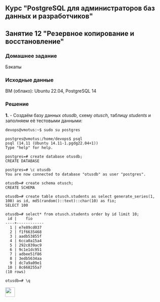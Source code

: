 ## Курс "PostgreSQL для администраторов баз данных и разработчиков"

## Занятие 12 "Резервное копирование и восстановление"

### Домашнее задание
Бэкапы

### Исходные данные
ВМ (облако): Ubuntu 22.04, PostgreSQL 14

### Решение

**1.** - Создаём базу данных _otusdb_, схему _otusch_, таблицу _students_ и заполняем её тестовыми данными:
```
devops@vmotus:~$ sudo su postgres

postgres@vmotus:/home/devops$ psql
psql (14.11 (Ubuntu 14.11-1.pgdg22.04+1))
Type "help" for help.

postgres=# create database otusdb;
CREATE DATABASE

postgres=# \c otusdb
You are now connected to database "otusdb" as user "postgres".

otusdb=# create schema otusch;
CREATE SCHEMA

otusdb=# create table otusch.students as select generate_series(1, 100) as id, md5(random()::text)::char(10) as fio;
SELECT 100

otusdb=# select* from otusch.students order by id limit 10;
 id |    fio
----+------------
  1 | e7e89cd037
  2 | f1f6635468
  3 | aadb53855f
  4 | 6cca0a15a4
  5 | 292c839ac9
  6 | 9c1e1dc951
  7 | adbee51f86
  8 | 3edb5634aa
  9 | dc7a9a09e1
 10 | 8c668255a7
(10 rows)

otusdb=# \q
```

















<code><img height="30" src="https://cdn.jsdelivr.net/npm/simple-icons@3.13.0/icons/postgresql.svg"></code>
